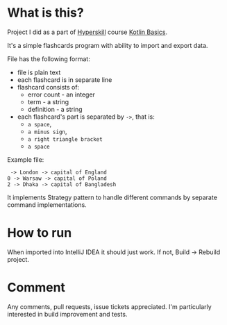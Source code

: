 # What is this?

Project I did as a part of [Hyperskill](https://hyperskill.org) course [Kotlin Basics](https://hyperskill.org/tracks/18).

It's a simple flashcards program with ability to import and export data.

File has the following format:
- file is plain text
- each flashcard is in separate line
- flashcard consists of:
  - error count - an integer
  - term - a string
  - definition - a string
- each flashcard's part is separated by ` -> `, that is:
  - `a space`,
  - `a minus sign`,
  - `a right triangle bracket`
  - `a space`

Example file:
```
 -> London -> capital of England
0 -> Warsaw -> capital of Poland
2 -> Dhaka -> capital of Bangladesh
```

It implements Strategy pattern to handle different commands by separate command implementations.

# How to run
When imported into IntelliJ IDEA it should just work. If not, Build -> Rebuild project.

# Comment
Any comments, pull requests, issue tickets appreciated. I'm particularly interested in build improvement and tests. 

